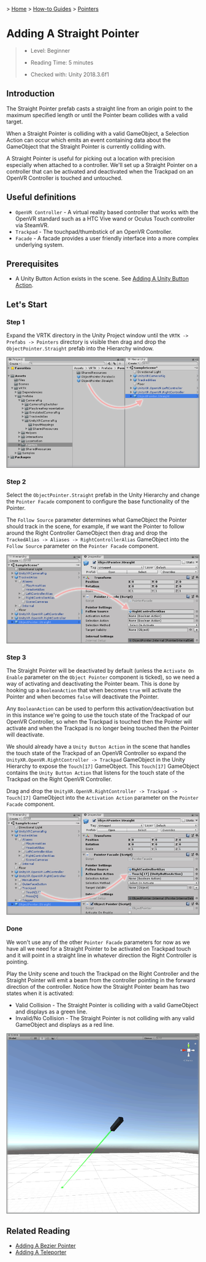 &gt; [Home](../../../../README.md) &gt; [How-to Guides](../../README.md) &gt; [Pointers](../README.md)

# Adding A Straight Pointer

> * Level: Beginner
>
> * Reading Time: 5 minutes
>
> * Checked with: Unity 2018.3.6f1

## Introduction

The Straight Pointer prefab casts a straight line from an origin point to the maximum specified length or until the Pointer beam collides with a valid target.

When a Straight Pointer is colliding with a valid GameObject, a Selection Action can occur which emits an event containing data about the GameObject that the Straight Pointer is currently colliding with.

A Straight Pointer is useful for picking out a location with precision especially when attached to a controller. We'll set up a Straight Pointer on a controller that can be activated and deactivated when the Trackpad on an OpenVR Controller is touched and untouched.

## Useful definitions

* `OpenVR Controller` - A virtual reality based controller that works with the OpenVR standard such as a HTC Vive wand or Oculus Touch controller via SteamVR.
* `Trackpad` - The touchpad/thumbstick of an OpenVR Controller.
* `Facade` - A facade provides a user friendly interface into a more complex underlying system.

## Prerequisites

* A Unity Button Action exists in the scene. See [Adding A Unity Button Action](../../Actions/AddingAUnityButtonAction/README.md).

## Let's Start

### Step 1

Expand the VRTK directory in the Unity Project window until the `VRTK -> Prefabs -> Pointers` directory is visible then drag and drop the `ObjectPointer.Straight` prefab into the Hierarchy window.

![Drag Straight Object Pointer To Hierarchy](assets/images/DragStraightObjectPointerToHierarchy.png)

### Step 2

Select the `ObjectPointer.Straight` prefab in the Unity Hierarchy and change the `Pointer Facade` component to configure the base functionality of the Pointer.

The `Follow Source` parameter determines what GameObject the Pointer should track in the scene, for example, if we want the Pointer to follow around the Right Controller GameObject then drag and drop the `TrackedAlias -> Aliases -> RightControllerAlias` GameObject into the `Follow Source` parameter on the `Pointer Facade` component.

![Drag And Drop Right Controller Alias As Pointer Follow Source](assets/images/DragAndDropRightControllerAliasAsPointerFollowSource.png)

### Step 3

The Straight Pointer will be deactivated by default (unless the `Activate On Enable` parameter on the `Object Pointer` component is ticked), so we need a way of activating and deactivating the Pointer beam. This is done by hooking up a `BooleanAction` that when becomes `true` will activate the Pointer and when becomes `false` will deactivate the Pointer.

Any `BooleanAction` can be used to perform this activation/deactivation but in this instance we're going to use the touch state of the Trackpad of our OpenVR Controller, so when the Trackpad is touched then the Pointer will activate and when the Trackpad is no longer being touched then the Pointer will deactivate.

We should already have a `Unity Button Action` in the scene that handles the touch state of the Trackpad of an OpenVR Controller so expand the `UnityXR.OpenVR.RightController -> Trackpad` GameObject in the Unity Hierarchy to expose the `Touch[17]` GameObject. This `Touch[17]` GameObject contains the `Unity Button Action` that listens for the touch state of the Trackpad on the Right OpenVR Controller.

Drag and drop the `UnityXR.OpenVR.RightController -> Trackpad -> Touch[17]` GameObject into the `Activation Action` parameter on the `Pointer Facade` component.

![Drag And Drop Touch Action Onto Activation Action](assets/images/DragAndDropTouchActionOntoActivationAction.png)

### Done

We won't use any of the other `Pointer Facade` parameters for now as we have all we need for a Straight Pointer to be activated on Trackpad touch and it will point in a straight line in whatever direction the Right Controller is pointing.

Play the Unity scene and touch the Trackpad on the Right Controller and the Straight Pointer will emit a beam from the controller pointing in the forward direction of the controller. Notice how the Straight Pointer beam has two states when it is activated:

* Valid Collision - The Straight Pointer is colliding with a valid GameObject and displays as a green line.
* Invalid/No Collision - The Straight Pointer is not colliding with any valid GameObject and displays as a red line.

![Straight Pointer Activated In Scene](assets/images/StraightPointerActivatedInScene.png)

## Related Reading

* [Adding A Bezier Pointer](../AddingABezierPointer/README.md)
* [Adding A Teleporter](../../Locomotion/AddingATeleporter/README.md)